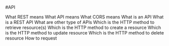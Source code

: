 #API

What REST means What API means What CORS means What is an API What is a REST API What are other type of APIs Which is the HTTP method to retrieve resource(s) Which is the HTTP method to create a resource Which is the HTTP method to update resource Which is the HTTP method to delete resource How to request 
